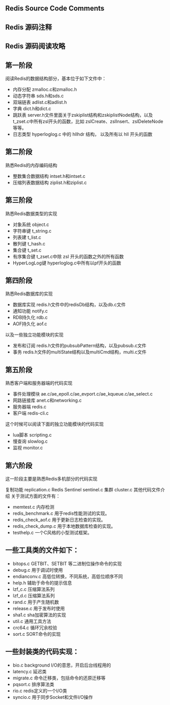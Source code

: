 Redis Source Code Comments
----------------
Redis 源码注释
----------------

Redis 源码阅读攻略
----------------
第一阶段
------------------
阅读Redis的数据结构部分，基本位于如下文件中： 
+ 内存分配 zmalloc.c和zmalloc.h 
+ 动态字符串 sds.h和sds.c 
+ 双端链表 adlist.c和adlist.h 
+ 字典 dict.h和dict.c 
+ 跳跃表 server.h文件里面关于zskiplist结构和zskiplistNode结构，以及t_zset.c中所有zsl开头的函数，比如 zslCreate、zslInsert、zslDeleteNode等等。 
+ 日志类型 hyperloglog.c 中的 hllhdr 结构， 以及所有以 hll 开头的函数

第二阶段
------------
熟悉Redis的内存编码结构 
+ 整数集合数据结构 intset.h和intset.c 
+ 压缩列表数据结构 ziplist.h和ziplist.c

第三阶段
------------
熟悉Redis数据类型的实现 
+ 对象系统 object.c 
+ 字符串键 t_string.c 
+ 列表建 t_list.c 
+ 散列键 t_hash.c 
+ 集合键 t_set.c 
+ 有序集合键 t_zset.c中除 zsl 开头的函数之外的所有函数 
+ HyperLogLog键 hyperloglog.c中所有以pf开头的函数

第四阶段
------------
熟悉Redis数据库的实现 
+ 数据库实现 redis.h文件中的redisDb结构，以及db.c文件 
+ 通知功能 notify.c 
+ RDB持久化 rdb.c 
+ AOF持久化 aof.c

以及一些独立功能模块的实现 
+ 发布和订阅 redis.h文件的pubsubPattern结构，以及pubsub.c文件 
+ 事务 redis.h文件的multiState结构以及multiCmd结构，multi.c文件

第五阶段
------------
熟悉客户端和服务器端的代码实现 
+ 事件处理模块 ae.c/ae_epoll.c/ae_evport.c/ae_kqueue.c/ae_select.c 
+ 网路链接库 anet.c和networking.c 
+ 服务器端 redis.c 
+ 客户端 redis-cli.c

这个时候可以阅读下面的独立功能模块的代码实现 
+ lua脚本 scripting.c 
+ 慢查询 slowlog.c 
+ 监视 monitor.c

第六阶段
------------
这一阶段主要是熟悉Redis多机部分的代码实现

复制功能 replication.c
Redis Sentinel sentinel.c
集群 cluster.c
其他代码文件介绍
关于测试方面的文件有： 
+ memtest.c 内存检测 
+ redis_benchmark.c 用于redis性能测试的实现。 
+ redis_check_aof.c 用于更新日志检查的实现。 
+ redis_check_dump.c 用于本地数据库检查的实现。 
+ testhelp.c 一个C风格的小型测试框架。

一些工具类的文件如下： 
------------
+ bitops.c GETBIT、SETBIT 等二进制位操作命令的实现 
+ debug.c 用于调试时使用 
+ endianconv.c 高低位转换，不同系统，高低位顺序不同 
+ help.h 辅助于命令的提示信息 
+ lzf_c.c 压缩算法系列 
+ lzf_d.c 压缩算法系列 
+ rand.c 用于产生随机数 
+ release.c 用于发布时使用 
+ sha1.c sha加密算法的实现 
+ util.c 通用工具方法 
+ crc64.c 循环冗余校验 
+ sort.c SORT命令的实现

一些封装类的代码实现： 
------------
+ bio.c background I/O的意思，开启后台线程用的 
+ latency.c 延迟类 
+ migrate.c 命令迁移类，包括命令的还原迁移等 
+ pqsort.c 排序算法类 
+ rio.c redis定义的一个I/O类 
+ syncio.c 用于同步Socket和文件I/O操作